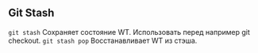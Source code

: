 ## Git Stash  
`git stash` Сохраняет состояние WT. Использовать перед например git checkout. 
`git stash pop` Восстанавливает WT из стэша.  